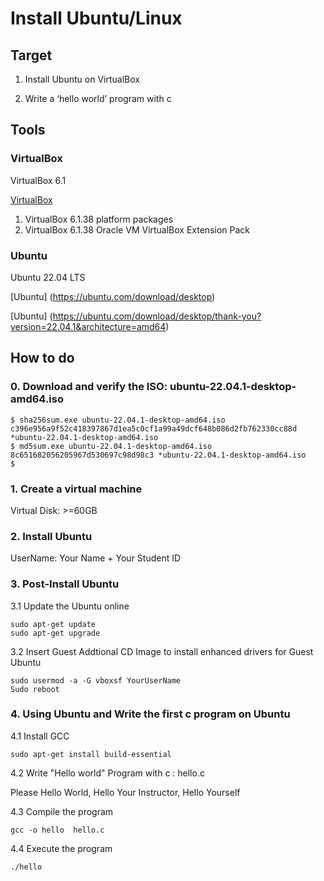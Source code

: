 # Install Ubuntu/Linux

## Target
1. Install Ubuntu on VirtualBox

2. Write a ‘hello world’ program with c

## Tools

### VirtualBox
VirtualBox 6.1 

[VirtualBox](https://www.virtualbox.org/)
1. VirtualBox 6.1.38 platform packages
2. VirtualBox 6.1.38 Oracle VM VirtualBox Extension Pack

### Ubuntu
Ubuntu 22.04 LTS 

[Ubuntu] (https://ubuntu.com/download/desktop)

[Ubuntu] (https://ubuntu.com/download/desktop/thank-you?version=22.04.1&architecture=amd64)

## How to do

### 0. Download and verify the ISO: ubuntu-22.04.1-desktop-amd64.iso
```
$ sha256sum.exe ubuntu-22.04.1-desktop-amd64.iso
c396e956a9f52c418397867d1ea5c0cf1a99a49dcf648b086d2fb762330cc88d *ubuntu-22.04.1-desktop-amd64.iso
$ md5sum.exe ubuntu-22.04.1-desktop-amd64.iso
8c651682056205967d530697c98d98c3 *ubuntu-22.04.1-desktop-amd64.iso
$
```

### 1. Create a virtual machine
Virtual Disk: >=60GB

### 2. Install Ubuntu
UserName: Your Name + Your Student ID

### 3. Post-Install Ubuntu

3.1 Update the Ubuntu online
```
sudo apt-get update
sudo apt-get upgrade
```
3.2 Insert Guest Addtional CD Image to install enhanced drivers for Guest Ubuntu
```
sudo usermod -a -G vboxsf YourUserName
Sudo reboot
```

### 4. Using Ubuntu and Write the first c program on Ubuntu

4.1 Install GCC
```
sudo apt-get install build-essential
```

4.2 Write "Hello world" Program with c : hello.c

Please Hello World, Hello Your Instructor, Hello Yourself

4.3 Compile the program 

```
gcc -o hello  hello.c
```

4.4 Execute the program
```
./hello
```
